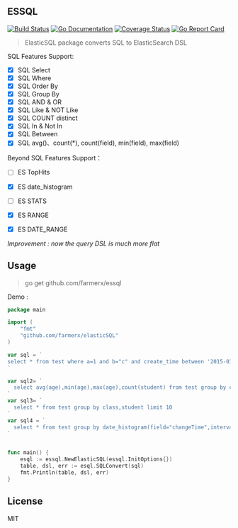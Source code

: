 ESSQL
-----------
[![Build Status](https://travis-ci.org/cch123/elasticsql.svg?branch=master)](https://travis-ci.org/farmerx/essql)
[![Go Documentation](http://img.shields.io/badge/go-documentation-blue.svg?style=flat-square)](https://godoc.org/github.com/farmerx/essql)
[![Coverage Status](https://coveralls.io/repos/github/cch123/elasticsql/badge.svg?branch=master)](https://coveralls.io/github/farmerx/essql?branch=master)
[![Go Report Card](https://goreportcard.com/badge/github.com/cch123/elasticsql)](https://goreportcard.com/report/github.com/farmerx/essql)

> ElasticSQL package converts SQL to ElasticSearch DSL

SQL Features Support:

- [x] SQL Select
- [x] SQL Where
- [x] SQL Order By
- [x] SQL Group By
- [x] SQL AND & OR
- [x] SQL Like & NOT Like
- [x] SQL COUNT distinct
- [x] SQL In & Not In
- [x] SQL Between
- [x] SQL avg()、count(*), count(field), min(field), max(field)

Beyond SQL Features Support：
- [ ] ES TopHits
- [x] ES date_histogram
- [ ] ES STATS
- [x] ES RANGE
- [x] ES DATE_RANGE



*Improvement : now the query DSL is much more flat*

Usage
-------------

> go get github.com/farmerx/essql

Demo :
```go
package main

import (
    "fmt"
    "github.com/farmerx/elasticSQL"
)

var sql = `
select * from test where a=1 and b="c" and create_time between '2015-01-01T00:00:00+0800' and '2016-01-01T00:00:00+0800' and process_id > 1 order by id desc limit 100,10
`

var sql2= `
  select avg(age),min(age),max(age),count(student) from test group by class limit 10
`
var sql3= `
  select * from test group by class,student limit 10
`
var sql4 = `
  select * from test group by date_histogram(field="changeTime",interval="1h",format="yyyy-MM-dd HH:mm:ss")
`


func main() {
    esql := essql.NewElasticSQL(essql.InitOptions{})
    table, dsl, err := esql.SQLConvert(sql)
	fmt.Println(table, dsl, err)
}

```
License
-----------
MIT

